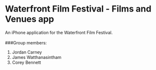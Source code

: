 Waterfront Film Festival - Films and Venues app
========================

An iPhone application for the Waterfront Film Festival. <br />
<br />
###Group members: 
  1. Jordan Carney
  2. James Watthanasintham
  3. Corey Bennett

